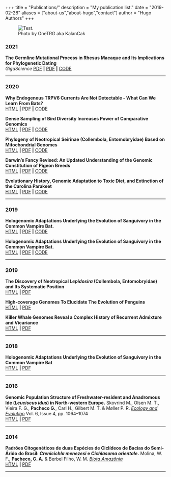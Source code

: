 +++
title = "Publications/"
description = "My publication list."
date = "2019-02-28"
aliases = ["about-us","about-hugo","contact"]
author = "Hugo Authors"
+++


<figure>
<img class=lazyload src=/img/placeholder.svg data-src=/Images/birdsNature.png#center alt="Test.">
<figcaption>Photo by OneTRG aka KalanCak</figcaption>
</figure>


### 2021

**The Germline Mutational Process in Rhesus Macaque and Its Implications for Phylogenetic Dating**  
_GigaScience_
[PDF](https://robbinespu.gitlab.io/) **|** [PDF](https://robbinespu.gitlab.io/) **|** [CODE](https://robbinespu.gitlab.io/)
***


### 2020

**Why Endogenous TRPV6 Currents Are Not Detectable - What Can We Learn From Bats?**  
[HTML](https://robbinespu.gitlab.io/) **|** [PDF](https://robbinespu.gitlab.io/) **|** [CODE](https://robbinespu.gitlab.io/)

**Dense Sampling of Bird Diversity Increases Power of Comparative Genomics**  
[HTML](https://robbinespu.gitlab.io/) **|** [PDF](https://robbinespu.gitlab.io/) **|** [CODE](https://robbinespu.gitlab.io/)

**Phylogeny of Neotropical Seirinae (Collembola, Entomobryidae) Based on Mitochondrial Genomes**  
[HTML](https://robbinespu.gitlab.io/) **|** [PDF](https://robbinespu.gitlab.io/) **|** [CODE](https://robbinespu.gitlab.io/)

**Darwin’s Fancy Revised: An Updated Understanding of the Genomic Constitution of Pigeon Breeds**  
[HTML](https://robbinespu.gitlab.io/) **|** [PDF](https://robbinespu.gitlab.io/) **|** [CODE](https://robbinespu.gitlab.io/)

**Evolutionary History, Genomic Adaptation to Toxic Diet, and Extinction of the Carolina Parakeet**  
[HTML](https://robbinespu.gitlab.io/) **|** [PDF](https://robbinespu.gitlab.io/) **|** [CODE](https://robbinespu.gitlab.io/)
***


### 2019

**Hologenomic Adaptations Underlying the Evolution of Sanguivory in the Common Vampire Bat.**  
[HTML](https://robbinespu.gitlab.io/) **|** [PDF](https://robbinespu.gitlab.io/) **|** [CODE](https://robbinespu.gitlab.io/)

**Hologenomic Adaptations Underlying the Evolution of Sanguivory in the Common Vampire Bat.**  
[HTML](https://robbinespu.gitlab.io/) **|** [PDF](https://robbinespu.gitlab.io/) **|** [CODE](https://robbinespu.gitlab.io/)
***


### 2019

**The Discovery of Neotropical _Lepidosira_ (Collembola, Entomobryidae) and Its Systematic Position**  
[HTML](https://robbinespu.gitlab.io/) **|** [PDF](https://robbinespu.gitlab.io/)


**High-coverage Genomes To Elucidate The Evolution of Penguins**  
[HTML](https://robbinespu.gitlab.io/) **|** [PDF](https://robbinespu.gitlab.io/)


**Killer Whale Genomes Reveal a Complex History of Recurrent Admixture and Vicariance**  
[HTML](https://robbinespu.gitlab.io/) **|** [PDF](https://robbinespu.gitlab.io/)
***


### 2018

**Hologenomic Adaptations Underlying the Evolution of Sanguivory in the Common Vampire Bat**  
[HTML](https://robbinespu.gitlab.io/) **|** [PDF](https://robbinespu.gitlab.io/)
***


### 2016

**Genomic Population Structure of Freshwater‐resident and Anadromous Ide (_Leuciscus idus_) in North‐western Europe.** Skovrind M., Olsen M. T., Vieira F. G., **Pacheco G.**, Carl H., Gilbert M. T. & Møller P. R. [_Ecology and Evolution_](https://robbinespu.gitlab.io/) Vol. 6, Issue 4, pp. 1064–1074  
[HTML](https://robbinespu.gitlab.io/) **|** [PDF](https://robbinespu.gitlab.io/)
***


### 2014

**Padrões Citogenéticos de duas Espécies de Ciclídeos de Bacias do Semi-Árido do Brasil: _Crenicichla menezesi_ e _Cichlasoma orientale_.** Molina, W. F., **Pacheco, G. A.** & Berbel Filho, W. M. [_Biota Amazônia_](https://robbinespu.gitlab.io/)  
[HTML](https://robbinespu.gitlab.io/) **|** [PDF](https://robbinespu.gitlab.io/)
***